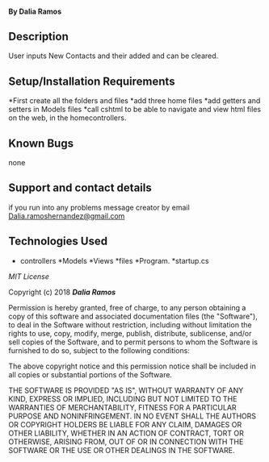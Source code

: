 #### By Dalia Ramos

  ## Description
   User inputs New Contacts and their added and can be cleared.
  ## Setup/Installation Requirements
  *First create all the folders and files
  *add three home files
  *add getters and setters in Models files
  *call cshtml to be able to navigate and view html files on the web, in the homecontrollers.

  ## Known Bugs
  none
  ## Support and contact details
  if you run into any problems message creator by email Dalia.ramoshernandez@gmail.com
  ## Technologies Used
  * controllers
  *Models
  *Views
  *files
  *Program.
  *startup.cs

  *MIT License*

  Copyright (c) 2018 **_Dalia Ramos_**

  Permission is hereby granted, free of charge, to any person obtaining a copy
  of this software and associated documentation files (the "Software"), to deal
  in the Software without restriction, including without limitation the rights
  to use, copy, modify, merge, publish, distribute, sublicense, and/or sell
  copies of the Software, and to permit persons to whom the Software is
  furnished to do so, subject to the following conditions:

  The above copyright notice and this permission notice shall be included in all
  copies or substantial portions of the Software.

  THE SOFTWARE IS PROVIDED "AS IS", WITHOUT WARRANTY OF ANY KIND, EXPRESS OR
  IMPLIED, INCLUDING BUT NOT LIMITED TO THE WARRANTIES OF MERCHANTABILITY,
  FITNESS FOR A PARTICULAR PURPOSE AND NONINFRINGEMENT. IN NO EVENT SHALL THE
  AUTHORS OR COPYRIGHT HOLDERS BE LIABLE FOR ANY CLAIM, DAMAGES OR OTHER
  LIABILITY, WHETHER IN AN ACTION OF CONTRACT, TORT OR OTHERWISE, ARISING FROM,
  OUT OF OR IN CONNECTION WITH THE SOFTWARE OR THE USE OR OTHER DEALINGS IN THE
  SOFTWARE.
